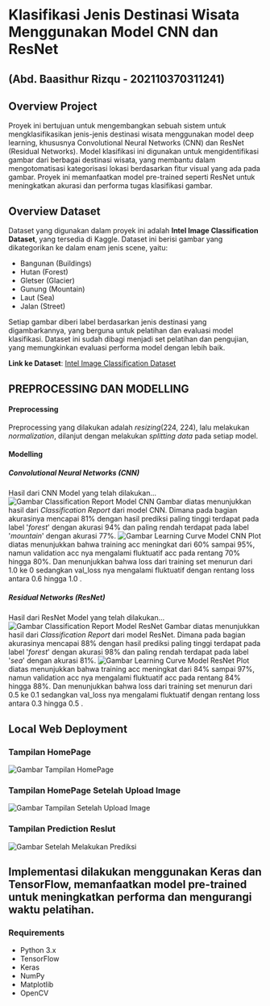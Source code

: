 # Klasifikasi Jenis Destinasi Wisata Menggunakan Model CNN dan ResNet
## (Abd. Baasithur Rizqu - 202110370311241)
## Overview Project
Proyek ini bertujuan untuk mengembangkan sebuah sistem untuk mengklasifikasikan jenis-jenis destinasi wisata menggunakan model deep learning, khususnya Convolutional Neural Networks (CNN) dan ResNet (Residual Networks). Model klasifikasi ini digunakan untuk mengidentifikasi gambar dari berbagai destinasi wisata, yang membantu dalam mengotomatisasi kategorisasi lokasi berdasarkan fitur visual yang ada pada gambar. Proyek ini memanfaatkan model pre-trained seperti ResNet untuk meningkatkan akurasi dan performa tugas klasifikasi gambar.

## Overview Dataset

Dataset yang digunakan dalam proyek ini adalah **Intel Image Classification Dataset**, yang tersedia di Kaggle. Dataset ini berisi gambar yang dikategorikan ke dalam enam jenis scene, yaitu:

- Bangunan (Buildings)
- Hutan (Forest)
- Gletser (Glacier)
- Gunung (Mountain)
- Laut (Sea)
- Jalan (Street)

Setiap gambar diberi label berdasarkan jenis destinasi yang digambarkannya, yang berguna untuk pelatihan dan evaluasi model klasifikasi. Dataset ini sudah dibagi menjadi set pelatihan dan pengujian, yang memungkinkan evaluasi performa model dengan lebih baik.

**Link ke Dataset**: [Intel Image Classification Dataset](https://www.kaggle.com/datasets/puneet6060/intel-image-classification)

## PREPROCESSING DAN MODELLING
#### Preprocessing
Preprocessing yang dilakukan adalah _resizing_(224, 224), lalu melakukan _normalization_, dilanjut dengan melakukan _splitting data_ pada setiap model.
#### Modelling
##### Convolutional Neural Networks (CNN)
Hasil dari CNN Model yang telah dilakukan...
![Gambar Classification Report Model CNN](assets/cr_cnn.png)
Gambar diatas menunjukkan hasil dari _Classification Report_ dari model CNN. Dimana pada bagian akurasinya mencapai 81% dengan hasil prediksi paling tinggi terdapat pada label '_forest_' dengan akurasi 94% dan paling rendah terdapat pada label '_mountain_' dengan akurasi 77%.
![Gambar Learning Curve Model CNN](assets/curve_cnn.png)
Plot diatas menunjukkan bahwa training acc meningkat dari 60% sampai 95%, namun validation acc nya mengalami fluktuatif acc pada rentang 70% hingga 80%. Dan menunjukkan bahwa loss dari training set menurun dari 1.0 ke 0 sedangkan val_loss nya mengalami fluktuatif dengan rentang loss antara 0.6 hingga 1.0 .
##### Residual Networks (ResNet)
Hasil dari ResNet Model yang telah dilakukan...
![Gambar Classification Report Model ResNet](assets/cr_resnet.png)
Gambar diatas menunjukkan hasil dari _Classification Report_ dari model ResNet. Dimana pada bagian akurasinya mencapai 88% dengan hasil prediksi paling tinggi terdapat pada label '_forest_' dengan akurasi 98% dan paling rendah terdapat pada label '_sea_' dengan akurasi 81%.
![Gambar Learning Curve Model ResNet](assets/curve_resnet.png)
Plot diatas menunjukkan bahwa training acc meningkat dari 84% sampai 97%, namun validation acc nya mengalami fluktuatif acc pada rentang 84% hingga 88%. Dan menunjukkan bahwa loss dari training set menurun dari 0.5 ke 0.1 sedangkan val_loss nya mengalami fluktuatif dengan rentang loss antara 0.3 hingga 0.5 .
## Local Web Deployment
### Tampilan HomePage
![Gambar Tampilan HomePage](assets/homepage.png)
### Tampilan HomePage Setelah Upload Image
![Gambar Tampilan Setelah Upload Image](assets/hp_before.png)
### Tampilan Prediction Reslut
![Gambar Setelah Melakukan Prediksi](assets/hp_after.png)

## Implementasi dilakukan menggunakan Keras dan TensorFlow, memanfaatkan model pre-trained untuk meningkatkan performa dan mengurangi waktu pelatihan.

### Requirements

- Python 3.x
- TensorFlow
- Keras
- NumPy
- Matplotlib
- OpenCV
